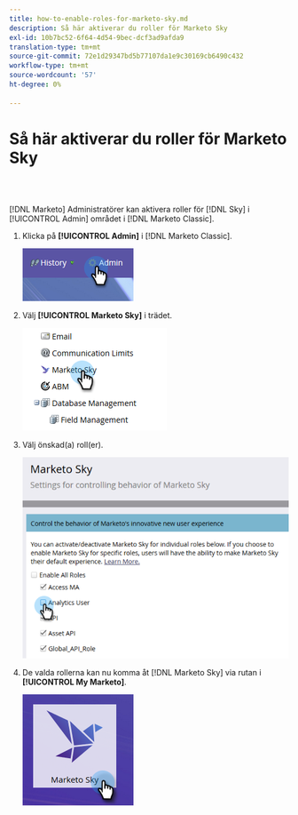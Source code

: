```yaml
---
title: how-to-enable-roles-for-marketo-sky.md
description: Så här aktiverar du roller för Marketo Sky
exl-id: 10b7bc52-6f64-4d54-9bec-dcf3ad9afda9
translation-type: tm+mt
source-git-commit: 72e1d29347bd5b77107da1e9c30169cb6490c432
workflow-type: tm+mt
source-wordcount: '57'
ht-degree: 0%

---
```


# Så här aktiverar du roller för Marketo Sky

<br> 

[!DNL Marketo] Administratörer kan aktivera roller för  [!DNL Sky] i  [!UICONTROL Admin] området i  [!DNL Marketo Classic].

1. Klicka på **[!UICONTROL Admin]** i [!DNL Marketo Classic].

   ![Bild ett](/help/sky/assets/home/how-to-enable-roles-for-marketo-sky/how-to-enable-roles-for-marketo-sky-1.png)

1. Välj **[!UICONTROL Marketo Sky]** i trädet.

   ![Bild två](/help/sky/assets/home/how-to-enable-roles-for-marketo-sky/how-to-enable-roles-for-marketo-sky-2.png)

1. Välj önskad(a) roll(er).

   ![Bild tre](/help/sky/assets/home/how-to-enable-roles-for-marketo-sky/how-to-enable-roles-for-marketo-sky-3.png)

1. De valda rollerna kan nu komma åt [!DNL Marketo Sky] via rutan i **[!UICONTROL My Marketo]**.

   ![Bild fyra](/help/sky/assets/home/how-to-enable-roles-for-marketo-sky/how-to-enable-roles-for-marketo-sky-4.png)
